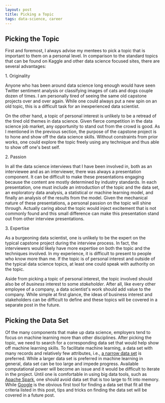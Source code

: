 ```yaml
---
layout: post
title: Picking a Topic
tags: data-science, career
---
```


## Picking the Topic

First and foremost, I always advise my mentees to pick a topic that is important to them on a personal level. In comparison to the standard topics that can be found on Kaggle and other data science focused sites, there are several advantages:

1\. Originality

Anyone who has been around data science long enough would have seen Twitter sentiment analysis or classifying images of cats and dogs couple dozen of times. I am personally tired of seeing the same old capstone projects over and over again. While one could always put a new spin on an old topic, this is a difficult task for an inexperienced data scientist.

On the other hand, a topic of personal interest is unlikely to be a retread of the tired old themes in data science. Given fierce competition in the data science job market, any opportunity to stand out from the crowd is good.  As I mentioned in the previous section, the purpose of the capstone project is to hone and show off the data science skills. Without constraints from prior works, one could explore the topic freely using any technique and thus able to show off one's best self. 

2\. Passion 

In all the data science interviews that I have been involved in, both as an interviewee and as an interviewer, there was always a presentation component. It can be difficult to make these presentations engaging because the content are mostly determined by industry standards. In each presentation, one must include an introduction of the topic and the data set, an exploratory data analysis, a statistical or machine learning model, and finally an analysis of the results from the model. Given the mechanical nature of these presentations, a personal passion on the topic will shine through. Actually caring about the topic would inject excitement that is not commonly found and this small difference can make this presentation stand out from other interview presentations.

3\. Expertise

As a burgeoning data scientist, one is unlikely to be the expert on the typical capstone project during the interview process. In fact, the interviewers would likely have more expertise on both the topic and the techniques involved. In my experience, it is difficult to present to people who know more than me. If the topic is of personal interest and outside of the typical data science topics, at least one could speak with authority on the topic. 

Aside from picking a topic of personal interest, the topic involved should also be of *business* interest to some *stakeholder*. After all, like every other employee of a company, a data scientist's work should add value to the company. While simple at first glance, the ideas of business interest and stakeholders can be difficult to define and these topics will be covered in a separate post in the future.

## Picking the Data Set

Of the many components that make up data science, employers tend to focus on machine learning more than other disciplines. After picking the topic, we need to search for a corresponding data set that would help show off machine learning skills. To facilitate machine learning, a data set with many records and relatively few attributes, i.e., <a href="https://en.wikipedia.org/wiki/Wide_and_narrow_data#Narrow">a narrow data set</a> is preferred. While a larger data set is preferred in machine learning in general, data set can be too large and impede progress. Available computational power will become an issue and it would be difficult to iterate in the project. Until one is comfortable in using big data tools, such as <a href="https://spark.apache.org/">Apache Spark</a>, one should avoid data set that is too large to fit into memory. While <a href="http://www.google.com">Google</a> is the obvious first tool for finding a data set that fit all the criteria listed in this post, tips and tricks on finding the data set will be covered in a future post. 
